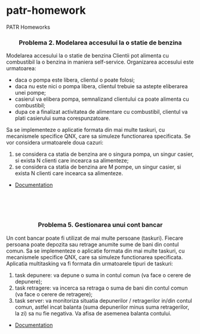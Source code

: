 patr-homework
=============
PATR Homeworks
<h3 align="center">Problema 2. Modelarea accesului la o statie de benzina</h3>
<p>Modelarea accesului la o statie de benzina
Clientii pot alimenta cu combustibil la o benzina in maniera self-service. Organizarea accesului
este urmatoarea:
</p>
	<ul>
		<li>
		daca o pompa este libera, clientul o poate folosi;
	</li>
		<li>
		daca nu este nici o pompa libera, clientul trebuie sa astepte eliberarea unei pompe;
	</li>
		<li>
		casierul va elibera pompa, semnalizand clientului ca poate alimenta cu combustibil;
	</li>
		<li>
		dupa ce a finalizat activitatea de alimentare cu combustibil, clientul va plati casierului suma
		corespunzatoare.
	</li>
</ul>
<p>
Sa se implementeze o aplicatie formata din mai multe taskuri, cu mecanismele specifice QNX,
care sa simuleze functionarea specificata. Se vor considera urmatoarele doua cazuri:
	<ol>
		<li>
		se considera ca statia de benzina are o singura pompa, un singur casier, si exista N clienti care
		incearca sa alimenteze;
	</li>
		<li>
		se considera ca statia de benzina are M pompe, un singur casier, si exista N clienti care
		incearca sa alimenteze.
	</li>
</ol>
</p>
	<ul>
		<li>
		<a href="https://docs.google.com/document/d/1_tC_zMdqW7gt5gbKVjFjHSELRajd6kXJ5KmmjQyHk4o/edit?usp=sharing" target="blank" >Documentation</a>
	</li>
</ul>
<br />
<br />
<br />
<h3 align="center">Problema 5. Gestionarea unui cont bancar</h3>
<p>
Un cont bancar poate fi utilizat de mai multe persoane (taskuri). Fiecare persoana poate
depozita sau retrage anumite sume de bani din contul comun.
Sa se implementeze o aplicatie formata din mai multe taskuri, cu mecanismele specifice QNX,
care sa simuleze functionarea specificata. Aplicatia multitasking va fi formata din urmatoarele tipuri
de taskuri:
</p>
	<ol>
	<li>task depunere: va depune o suma in contul comun (va face o cerere de depunere);</li>
		<li>task retragere: va incerca sa retraga o suma de bani din contul comun (va face o cerere de
	retragere);</li>
		<li>task server: va monitoriza situatia depunerilor / retragerilor in/din contul comun, astfel incat
		balanta (suma depunerilor minus suma retragerilor, la zi) sa nu fie negativa. Va afisa de
	asemenea balanta contului.</li>
</ol>

<ul>
		<li>
		<a href="https://docs.google.com/document/d/1U4NeSNT98vvow49kn-eiv0dv3gdUPRsveOCw1B8fIPs/edit?usp=sharing" target="blank" >Documentation</a>
	</li>
</ul>